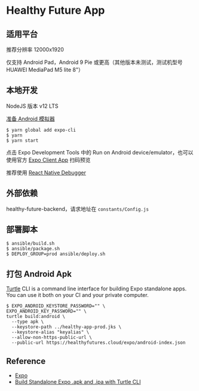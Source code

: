 # Healthy Future App

## 适用平台

推荐分辨率 12000x1920

仅支持 Android Pad，Android 9 Pie 或更高（其他版本未测试，测试机型号 HUAWEI MediaPad M5 lite 8"）

## 本地开发

NodeJS 版本 v12 LTS

[准备 Android 模拟器](https://docs.expo.io/workflow/android-studio-emulator/)

```
$ yarn global add expo-cli
$ yarn
$ yarn start
```

点击 Expo Development Tools 中的 Run on Android device/emulator，也可以使用官方 [Expo Client App](https://expo.io/tools#client) 扫码预览

推荐使用 [React Native Debugger](https://github.com/jhen0409/react-native-debugger)

## 外部依赖

healthy-future-backend，请求地址在 `constants/Config.js`

## 部署脚本

```
$ ansible/build.sh
$ ansible/package.sh
$ DEPLOY_GROUP=prod ansible/deploy.sh
```

## 打包 Android Apk

[Turtle](https://github.com/expo/turtle) CLI is a command line interface for building Expo standalone apps. You can use it both on your CI and your private computer.

```
$ EXPO_ANDROID_KEYSTORE_PASSWORD="" \
EXPO_ANDROID_KEY_PASSWORD="" \
turtle build:android \
  --type apk \
  --keystore-path ../healthy-app-prod.jks \
  --keystore-alias "keyalias" \
  --allow-non-https-public-url \
  --public-url https://healthyfutures.cloud/expo/android-index.json
```

## Reference

- [Expo](https://docs.expo.io/)
- [Build Standalone Expo .apk and .ipa with Turtle CLI](https://www.robincussol.com/build-standalone-expo-apk-ipa-with-turtle-cli/)
